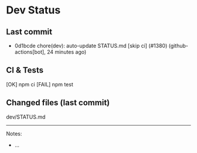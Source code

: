 # Dev Status

## Last commit
- 0d1bcde chore(dev): auto-update STATUS.md [skip ci] (#1380) (github-actions[bot], 24 minutes ago)
## CI & Tests
[OK] npm ci
[FAIL] npm test

## Changed files (last commit)
dev/STATUS.md

---
Notes:
- ...
